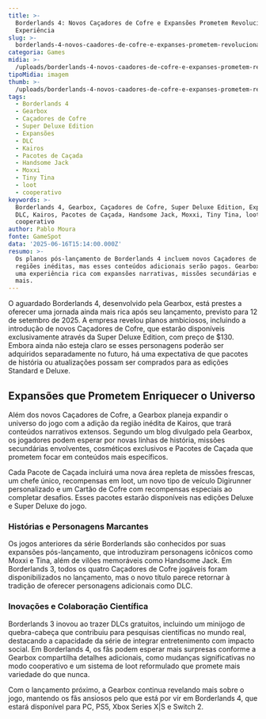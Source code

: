 ```yaml
---
title: >-
  Borderlands 4: Novos Caçadores de Cofre e Expansões Prometem Revolucionar a
  Experiência
slug: >-
  borderlands-4-novos-caadores-de-cofre-e-expanses-prometem-revolucionar-a-experincia
categoria: Games
midia: >-
  /uploads/borderlands-4-novos-caadores-de-cofre-e-expanses-prometem-revolucionar-a-experincia-thumb.jpg
tipoMidia: imagem
thumb: >-
  /uploads/borderlands-4-novos-caadores-de-cofre-e-expanses-prometem-revolucionar-a-experincia-thumb.jpg
tags:
  - Borderlands 4
  - Gearbox
  - Caçadores de Cofre
  - Super Deluxe Edition
  - Expansões
  - DLC
  - Kairos
  - Pacotes de Caçada
  - Handsome Jack
  - Moxxi
  - Tiny Tina
  - loot
  - cooperativo
keywords: >-
  Borderlands 4, Gearbox, Caçadores de Cofre, Super Deluxe Edition, Expansões,
  DLC, Kairos, Pacotes de Caçada, Handsome Jack, Moxxi, Tiny Tina, loot,
  cooperativo
author: Pablo Moura
fonte: GameSpot
data: '2025-06-16T15:14:00.000Z'
resumo: >-
  Os planos pós-lançamento de Borderlands 4 incluem novos Caçadores de Cofre e
  regiões inéditas, mas esses conteúdos adicionais serão pagos. Gearbox prepara
  uma experiência rica com expansões narrativas, missões secundárias e muito
  mais.
---
```


O aguardado Borderlands 4, desenvolvido pela Gearbox, está prestes a oferecer uma jornada ainda mais rica após seu lançamento, previsto para 12 de setembro de 2025. A empresa revelou planos ambiciosos, incluindo a introdução de novos Caçadores de Cofre, que estarão disponíveis exclusivamente através da Super Deluxe Edition, com preço de $130. Embora ainda não esteja claro se esses personagens poderão ser adquiridos separadamente no futuro, há uma expectativa de que pacotes de história ou atualizações possam ser comprados para as edições Standard e Deluxe.

## Expansões que Prometem Enriquecer o Universo

Além dos novos Caçadores de Cofre, a Gearbox planeja expandir o universo do jogo com a adição da região inédita de Kairos, que trará conteúdos narrativos extensos. Segundo um blog divulgado pela Gearbox, os jogadores podem esperar por novas linhas de história, missões secundárias envolventes, cosméticos exclusivos e Pacotes de Caçada que prometem focar em conteúdos mais específicos.

Cada Pacote de Caçada incluirá uma nova área repleta de missões frescas, um chefe único, recompensas em loot, um novo tipo de veículo Digirunner personalizado e um Cartão de Cofre com recompensas especiais ao completar desafios. Esses pacotes estarão disponíveis nas edições Deluxe e Super Deluxe do jogo.

### Histórias e Personagens Marcantes

Os jogos anteriores da série Borderlands são conhecidos por suas expansões pós-lançamento, que introduziram personagens icônicos como Moxxi e Tina, além de vilões memoráveis como Handsome Jack. Em Borderlands 3, todos os quatro Caçadores de Cofre jogáveis foram disponibilizados no lançamento, mas o novo título parece retornar à tradição de oferecer personagens adicionais como DLC.

### Inovações e Colaboração Científica

Borderlands 3 inovou ao trazer DLCs gratuitos, incluindo um minijogo de quebra-cabeça que contribuiu para pesquisas científicas no mundo real, destacando a capacidade da série de integrar entretenimento com impacto social. Em Borderlands 4, os fãs podem esperar mais surpresas conforme a Gearbox compartilha detalhes adicionais, como mudanças significativas no modo cooperativo e um sistema de loot reformulado que promete mais variedade do que nunca.

Com o lançamento próximo, a Gearbox continua revelando mais sobre o jogo, mantendo os fãs ansiosos pelo que está por vir em Borderlands 4, que estará disponível para PC, PS5, Xbox Series X|S e Switch 2.

